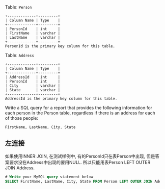 Table: `Person`

```
+-------------+---------+
| Column Name | Type    |
+-------------+---------+
| PersonId    | int     |
| FirstName   | varchar |
| LastName    | varchar |
+-------------+---------+
PersonId is the primary key column for this table.
```

Table: `Address`

```
+-------------+---------+
| Column Name | Type    |
+-------------+---------+
| AddressId   | int     |
| PersonId    | int     |
| City        | varchar |
| State       | varchar |
+-------------+---------+
AddressId is the primary key column for this table.
```

 

Write a SQL query for a report that provides the following information for each person in the Person table, regardless if there is an address for each of those people:

```
FirstName, LastName, City, State
```

## 左连接

如果使用INNER JOIN, 在测试样例中, 有的PersonId只在表Person中出现, 但是答案要求没在Address中出现的要用NULL. 所以只能用表Person LEFT OUTER JOIN Address.

```sql
# Write your MySQL query statement below
SELECT FirstName, LastName, City, State FROM Person LEFT OUTER JOIN Address ON Person.PersonId = Address.PersonId;
```

